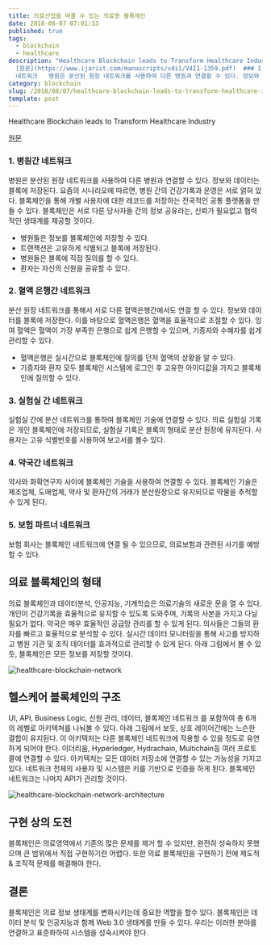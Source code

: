 ```yaml
---
title: 의료산업을 바꿀 수 있는 의료용 블록체인
date: 2018-08-07 07:01:33
published: true
tags:
  - blockchain
  - healthcare
description: "Healthcare Blockchain leads to Transform Healthcare Industry
  [원문](https://www.ijariit.com/manuscripts/v4i1/V4I1-1359.pdf)  ### 1. 병원간
  네트워크   병원은 분산된 원장 네트워크를 사용하여 다른 병원과 연결할 수 있다. 정보와 데이터는 블록에 저장된다. ..."
category: blockchain
slug: /2018/08/07/healthcare-blockchain-leads-to-transform-healthcare-industry/
template: post
---
```

Healthcare Blockchain leads to Transform Healthcare Industry

[원문](https://www.ijariit.com/manuscripts/v4i1/V4I1-1359.pdf)

### 1. 병원간 네트워크 

병원은 분산된 원장 네트워크를 사용하여 다른 병원과 연결할 수 있다. 정보와 데이터는 블록에 저장된다. 요즘의 시나리오에 따르면, 병원 간의 건강기록과 운영은 서로 얽혀 있다. 블록체인을 통해 개별 사용자에 대한 레코드를 저장하는 전국적인 공통 플랫폼을 만들 수 있다. 블록체인은 서로 다른 당사자들 간의 정보 공유라는, 신뢰가 필요없고 협력적인 생태계를 제공할 것이다.

- 병원들은 정보를 블록체인에 저장할 수 있다.
- 트랜잭션은 고유하게 식별되고 블록에 저장된다.
- 병원들은 블록에 직접 질의를 할 수 있다.
- 환자는 자신의 신원을 공유할 수 있다.

### 2. 혈액 은행간 네트워크

분산 원장 네트워크를 통해서 서로 다른 혈액은행간에서도 연결 할 수 있다. 정보와 데이터를 블록에 저장한다. 이를 바탕으로 혈액은행은 혈액을 효율적으로 조절할 수 있다. 잉여 혈액은 혈액이 가장 부족한 은행으로 쉽게 은행할 수 있으며, 기증자와 수혜자를 쉽게 관리할 수 있다.

- 혈액은행은 실시간으로 블록체인에 질의를 던저 혈액의 상황을 알 수 있다.
- 기증자와 환자 모두 블록체인 시스템에 로그인 후 고유한 아이디값을 가지고 블록체인에 질의할 수 있다.

### 3. 실험실 간 네트워크

실험실 간에 분산 네트워크를 통하여 블록체인 기술에 연결할 수 있다. 의료 실험실 기록은 개인 블록체인에 저장되므로, 실험실 기록은 블록의 형태로 분산 원장에 유지된다. 사용자는 고유 식별번호를 사용하여 보고서를 볼수 있다.

### 4. 약국간 네트워크

약사와 화확연구자 사이에 블록체인 기술을 사용하여 연결할 수 있다. 블록체인 기술은 제조업체, 도매업체, 약사 및 환자간의 거래가 분산원장으로 유지되므로 약물을 추적할 수 있게 된다.

### 5. 보험 파트너 네트워크

보험 회사는 블록체인 네트워크에 연결 될 수 있으므로, 의료보험과 관련된 사기를 예방할 수 있다.

## 의료 블록체인의 형태

의료 블록체인과 데이터분석, 인공지능, 기계학습은 의료기술의 새로운 문을 열 수 있다. 개인이 건강기록을 효율적으로 유지할 수 있도록 도와주며, 기록의 사본을 가지고 다닐 필요가 없다. 약국은 매우 효율적인 공급망 관리를 할 수 있게 된다. 의사들은 그들의 환자를 빠르고 효율적으로 분석할 수 있다. 실시간 데이터 모니터링을 통해 사고를 방지하고 병원 기관 및 조직 데이터를 효과적으로 관리할 수 있게 된다. 아래 그림에서 볼 수 있듯, 블록체인은 모든 정보를 저장할 것이다.

![healthcare-blockchain-network](../images/healthcare-blockchain-network.png)

## 헬스케어 블록체인의 구조

UI, API, Business Logic, 신원 관리, 데이터, 블록체인 네트워크 를 포함하여 총 6개의 레벨로 아키텍쳐를 나눠볼 수 있다. 아래 그림에서 보듯, 상호 레이어간에는 느슨한 결합이 유지된다. 이 아키텍처는 다른 블록체인 네트워크에 적용할 수 있을 정도로 유연하게 되어야 한다. 이더리움, Hyperledger, Hydrachain, Multichain등 여러 프로토콜에 연결할 수 있다. 아키텍처는 모든 데이터 저장소에 연결할 수 있는 가능성을 가지고 있다. 네트워크 전체의 사용자 및 시스템은 키를 기반으로 인증을 하게 된다. 블록체인 네트워크는 나머지 API가 관리할 것이다. 

![healthcare-blockchain-network-architecture](../images/healthcare-blockchain-network-architecture.png)

## 구현 상의 도전

블록체인은 의료영역에서 기존의 많은 문제를 제거 할 수 있지만, 완전히 성숙하지 못했으며 큰 범위에서 직접 구현하기란 어렵다. 또한 의료 블록체인을 구현하기 전에 제도적 & 조직적 문제를 해결해야 한다.

## 결론

블록체인은 의료 정보 생태계를 변화시키는데 중요한 역할을 할수 있다. 블록체인은 데이터 분석 및 인공지능과 함께 Web 3.0 생태계를 만들 수 있다. 우리는 이러한 분야를 연결하고 표준화하여 시스템을 성숙시켜야 한다.